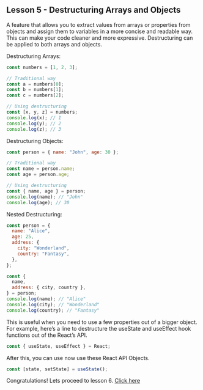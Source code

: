 ## Lesson 5 - Destructuring Arrays and Objects

A feature that allows you to extract values from arrays or properties from objects and assign them to variables in a more concise and readable way. This can make your code cleaner and more expressive. Destructuring can be applied to both arrays and objects.

Destructuring Arrays:

```js
const numbers = [1, 2, 3];

// Traditional way
const a = numbers[0];
const b = numbers[1];
const c = numbers[2];

// Using destructuring
const [x, y, z] = numbers;
console.log(x); // 1
console.log(y); // 2
console.log(z); // 3
```

Destructuring Objects:

```js
const person = { name: "John", age: 30 };

// Traditional way
const name = person.name;
const age = person.age;

// Using destructuring
const { name, age } = person;
console.log(name); // "John"
console.log(age); // 30
```

Nested Destructuring:

```js
const person = {
  name: "Alice",
  age: 25,
  address: {
    city: "Wonderland",
    country: "Fantasy",
  },
};

const {
  name,
  address: { city, country },
} = person;
console.log(name); // "Alice"
console.log(city); // "Wonderland"
console.log(country); // "Fantasy"
```

This is useful when you need to use a few properties out of a bigger object. For example, here’s a line to destructure the useState and useEffect hook functions out of the React’s API.

```js
const { useState, useEffect } = React;
```

After this, you can use now use these React API Objects.

```js
const [state, setState] = useState();
```

Congratulations! Lets proceed to lesson 6. [Click here](https://github.com/sharproyalz/todo-list-react-tutorial/blob/main/javascript_tutorial/6_lesson.md)
